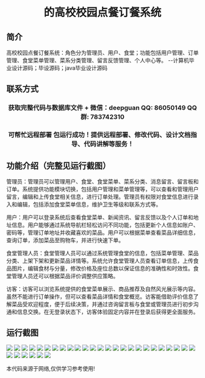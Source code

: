 <p><h1 align="center">的高校校园点餐订餐系统</h1></p>

## 简介
高校校园点餐订餐系统：角色分为管理员、用户、食堂；功能包括用户管理、订单管理、食堂菜单管理、菜系分类管理、留言反馈管理、个人中心等。    --计算机毕业设计源码；毕设源码；java毕业设计源码


## 联系方式
<p><h3 align="center">获取完整代码与数据库文件 + 微信：deepguan QQ: 86050149 QQ群: 783742310</h3></p>
<p><h3 align="center">可帮忙远程部署 包运行成功！提供远程部署、修改代码、设计文档指导、代码讲解等服务！</h3></p>

## 功能介绍（完整见运行截图）
管理员：管理员可以管理用户、食堂、食堂菜单、菜系分类、消息留言、留言板和订单。系统提供功能模块切换，包括用户管理和菜单管理等，可以查看和管理用户留言，编辑和上传食堂相关信息，进行订单处理。管理员有权限对食堂信息进行录入和编辑，包括添加食堂菜单信息，维护卫生等级和联系方式等。

用户：用户可以登录系统后查看食堂菜单、新闻资讯、留言反馈以及个人订单和地址信息。用户能够通过系统导航栏轻松访问不同功能，包括更新个人信息如账户、密码等，管理订单地址并收藏喜欢的菜品。用户可以根据菜单查看菜品详细信息，查询订单，添加菜品至购物车，并进行快速下单。

食堂管理人员：食堂管理人员可以通过系统管理食堂的信息，包括菜单管理、菜品分类、上架下架和更新菜品详情等。系统允许食堂管理人员查看订单信息，上传食品图片，编辑食材与分量，修改价格及座位总数以保证信息的准确性和时效性。食堂管理人员还可以根据菜品评价调整供应策略。

访客：访客可以浏览系统提供的食堂菜单展示、商品推荐及自然风光展示等内容。虽然不能进行订单操作，但可以查看菜品详情和食堂概览。访客能借助评价信息了解菜品受欢迎程度，便于后续决策，并通过咨询留言板与食堂或管理员进行初步沟通和信息交换。在无登录状态下，访客体验固定内容并在登录后获得更全面服务。


## 运行截图
![](https://bs-1329754181.cos.ap-shanghai.myqcloud.com/ssm/UniversityCampusOrderSystem/img/001.jpg)
![](https://bs-1329754181.cos.ap-shanghai.myqcloud.com/ssm/UniversityCampusOrderSystem/img/002.jpg)
![](https://bs-1329754181.cos.ap-shanghai.myqcloud.com/ssm/UniversityCampusOrderSystem/img/003.jpg)
![](https://bs-1329754181.cos.ap-shanghai.myqcloud.com/ssm/UniversityCampusOrderSystem/img/004.jpg)
![](https://bs-1329754181.cos.ap-shanghai.myqcloud.com/ssm/UniversityCampusOrderSystem/img/005.jpg)
![](https://bs-1329754181.cos.ap-shanghai.myqcloud.com/ssm/UniversityCampusOrderSystem/img/006.jpg)
![](https://bs-1329754181.cos.ap-shanghai.myqcloud.com/ssm/UniversityCampusOrderSystem/img/007.jpg)
![](https://bs-1329754181.cos.ap-shanghai.myqcloud.com/ssm/UniversityCampusOrderSystem/img/008.jpg)
![](https://bs-1329754181.cos.ap-shanghai.myqcloud.com/ssm/UniversityCampusOrderSystem/img/009.jpg)
![](https://bs-1329754181.cos.ap-shanghai.myqcloud.com/ssm/UniversityCampusOrderSystem/img/010.jpg)
![](https://bs-1329754181.cos.ap-shanghai.myqcloud.com/ssm/UniversityCampusOrderSystem/img/011.jpg)
![](https://bs-1329754181.cos.ap-shanghai.myqcloud.com/ssm/UniversityCampusOrderSystem/img/012.jpg)
![](https://bs-1329754181.cos.ap-shanghai.myqcloud.com/ssm/UniversityCampusOrderSystem/img/013.jpg)
![](https://bs-1329754181.cos.ap-shanghai.myqcloud.com/ssm/UniversityCampusOrderSystem/img/014.jpg)
![](https://bs-1329754181.cos.ap-shanghai.myqcloud.com/ssm/UniversityCampusOrderSystem/img/015.jpg)
![](https://bs-1329754181.cos.ap-shanghai.myqcloud.com/ssm/UniversityCampusOrderSystem/img/016.jpg)
![](https://bs-1329754181.cos.ap-shanghai.myqcloud.com/ssm/UniversityCampusOrderSystem/img/017.jpg)
![](https://bs-1329754181.cos.ap-shanghai.myqcloud.com/ssm/UniversityCampusOrderSystem/img/018.jpg)
![](https://bs-1329754181.cos.ap-shanghai.myqcloud.com/ssm/UniversityCampusOrderSystem/img/019.jpg)
![](https://bs-1329754181.cos.ap-shanghai.myqcloud.com/ssm/UniversityCampusOrderSystem/img/020.jpg)
![](https://bs-1329754181.cos.ap-shanghai.myqcloud.com/ssm/UniversityCampusOrderSystem/img/021.jpg)
![](https://bs-1329754181.cos.ap-shanghai.myqcloud.com/ssm/UniversityCampusOrderSystem/img/022.jpg)
![](https://bs-1329754181.cos.ap-shanghai.myqcloud.com/ssm/UniversityCampusOrderSystem/img/023.jpg)
![](https://bs-1329754181.cos.ap-shanghai.myqcloud.com/ssm/UniversityCampusOrderSystem/img/024.jpg)
![](https://bs-1329754181.cos.ap-shanghai.myqcloud.com/ssm/UniversityCampusOrderSystem/img/025.jpg)
![](https://bs-1329754181.cos.ap-shanghai.myqcloud.com/ssm/UniversityCampusOrderSystem/img/026.jpg)
![](https://bs-1329754181.cos.ap-shanghai.myqcloud.com/ssm/UniversityCampusOrderSystem/img/027.jpg)
![](https://bs-1329754181.cos.ap-shanghai.myqcloud.com/ssm/UniversityCampusOrderSystem/img/028.jpg)
![](https://bs-1329754181.cos.ap-shanghai.myqcloud.com/ssm/UniversityCampusOrderSystem/img/029.jpg)
![](https://bs-1329754181.cos.ap-shanghai.myqcloud.com/ssm/UniversityCampusOrderSystem/img/030.jpg)
![](https://bs-1329754181.cos.ap-shanghai.myqcloud.com/ssm/UniversityCampusOrderSystem/img/031.jpg)

<p>本代码来源于网络,仅供学习参考使用!</p>
